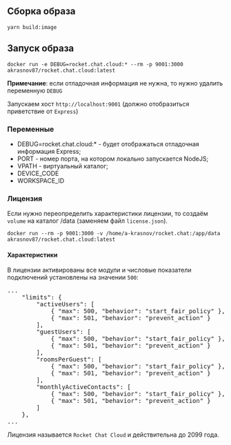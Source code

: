 ## Сборка образа 

`yarn build:image`

## Запуск образа

`docker run -e DEBUG=rocket.chat.cloud:* --rm -p 9001:3000 akrasnov87/rocket.chat.cloud:latest`

__Примечание__: если отладочная информация не нужна, то нужно удалить переменную `DEBUG`

Запускаем хост `http://localhost:9001` (должно отобразиться приветствие от `Express`)

### Переменные

* DEBUG=rocket.chat.cloud:* - будет отображаться отладочная информация Express;
* PORT - номер порта, на котором локально запускается NodeJS;
* VPATH - виртуальный каталог;
* DEVICE_CODE
* WORKSPACE_ID

### Лицензия

Если нужно переопределить характеристики лицензии, то создаём `volume` на каталог /data (заменяем файл `license.json`).

`docker run --rm -p 9001:3000 -v /home/a-krasnov/rocket.chat:/app/data akrasnov87/rocket.chat.cloud:latest`

#### Характеристики

В лицензии активированы все модули и числовые показатели подключений установлены на значении `500`:

<pre>
...
    "limits": {
        "activeUsers": [
            { "max": 500, "behavior": "start_fair_policy" },
            { "max": 501, "behavior": "prevent_action" }
        ],
        "guestUsers": [
            { "max": 500, "behavior": "start_fair_policy" },
            { "max": 501, "behavior": "prevent_action" }
        ],
        "roomsPerGuest": [
            { "max": 500, "behavior": "start_fair_policy" },
            { "max": 501, "behavior": "prevent_action" }
        ],
        "monthlyActiveContacts": [
            { "max": 500, "behavior": "start_fair_policy" },
            { "max": 501, "behavior": "prevent_action" }
        ]
    },
...
</pre>

Лицензия называется `Rocket Chat Cloud` и действительна до 2099 года.